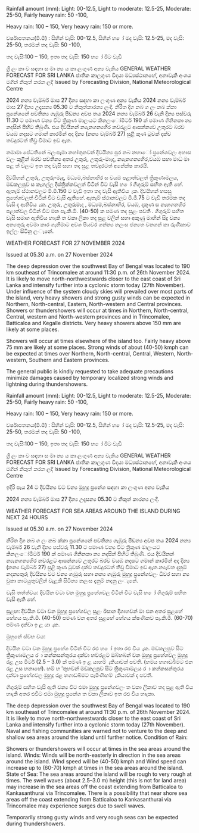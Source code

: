 Rainfall amount (mm): Light: 00-12.5, Light to moderate: 12.5-25, Moderate: 25-50, Fairly heavy rain: 50 -100,

Heavy rain: 100 – 150, Very heavy rain: 150 or more.

වර්ෂාපතනය(මි.මී) : සිහින් වැසි: 00-12.5, සිහින් හ ෝ මද වැසි: 12.5-25, මද වැසි: 25-50, තරමක් තද වැසි: 50 -100,

තද වැසි:100 – 150, ඉතා තද වැසි: 150 හ ෝ ඊට වැඩි

ශ්‍රී ලං කා ව සඳහා ස මා න්‍ය ය කා ලංගුණ අන්‍ය වැකිය GENERAL WEATHER FORECAST FOR SRI LANKA ජාතික කාලගුණ විදයා මධ්‍යස්ථානහේ, අනාවැකි අංශය මගින් නිකුත් කරන ලදි Issued by Forecasting Division, National Meteorological Centre

2024 නන්‍ය වැම්බර් මාස 27 දින්‍ය සඳහා කා ලංගුණ අන්‍ය වැකිය 2024 නන්‍ය වැම්බර් මාස 27 දින්‍ය උදෑසන්‍ය 05.30 ට නිකුත්කාරන්‍ය ලංදි. නිරිත දිග නබ ග ලං නබ ක්කා ප්‍රනේශනේ පවතින්‍ය ගැඹුරු පීඩන්‍ය අවප තය 2024 නන්‍ය වැම්බර් 26 වැනි දින්‍ය පස්වරු 11.30 ට පමාණ වන්‍ය විට ත්‍රිකුණ මාලංයට කිනලංෝමීටර් 190 ක් පමාණ ගිනිනකා න්‍ය නදසින් පිහිට තිබුණි. එය දිවයිනන් න්‍යැනගන්‍යහිර නවරළට ආසන්න්‍යව උතුරට බරව වයඹ නදසට ගමාන් කාරමින් අද දින්‍ය (නන්‍ය වැම්බර් 27) සුළි කුණ ටුවක් දක්ව තවදුරටත් තීව්‍ර වීමාට ඉඩ ඇත.

නමාමා පේධතිනේ බලංපෑමා නහා්තුනවන් දිවයින්‍ය පුර නබ නහාෝ ප්‍රනේශවලං අහාස වලං කුළින් බරව පවතින්‍ය අතර උතුරු, උතුරු-මාැද, න්‍යැනගන්‍යහිර,වයඹ සහා මාධ මා පළ ත් වලංට ඉත තද වැසි සහා තද සුළ තවදුරටත් අනේක්ෂ කාරයි.

දිවයිහන් උතුරු, උතුරු-මැද, මධ්‍යම,බස්නාහිර ස වයඹ පළාත්වලත් ත්‍රිකුණාමලය, මඩකලපුව ස කෑගල්ල දිස්ත්‍රික්කවලත් විටින් විට වැසි හ ෝ ගිගුරුම් සහිත ඇති හේ. ඇතැම් ස්ථානවලට මි.මී.150 ට වැඩි ඉතා තද වැසි ඇතිවිය ැක. දිවයිහන් හසසු ප්‍රහේශවලත් විටින් විට වැසි ඇතිහේ. ඇතැම් ස්ථානවලට මි.මී.75 ට වැඩි තරමක තද වැසි ද ඇතිවිය ැක. උතුරු, උතුරුමැද , මධ්‍යම,බස්නාහිර, වයඹ, දකුණ ස නැහගනහිර පළාත්වල විටින් විට මන පැ.කි.මී. (40-50) ක පමණ තද සුළං පවතී . ගිගුරුම් සහිත වැසි සමාග ඇතිවිය හාැකි ත වකා ලිකා තද සුළ වලින් සහා අකුණු මාඟින් සිදු වන්‍ය අන්‍යතුරු අවමා කාර ගැනීමාට අවශ පියවර ගන්න්‍ය නලංස ජන්‍යත වනගන් කා රුණිකාව ඉල්ලං සිටිනු ලංැනේ.

WEATHER FORECAST FOR 27 NOVEMBER 2024

Issued at 05.30 a.m. on 27 November 2024

The deep depression over the southwest Bay of Bengal was located to 190 km southeast of Trincomalee at around 11:30 p.m. of 26th November 2024. It is likely to move north-northwestwards closer to the east coast of Sri Lanka and intensify further into a cyclonic storm today (27th November). Under influence of the system cloudy skies will prevailed over most parts of the island, very heavy showers and strong gusty winds can be expected in Northern, North-central, Eastern, North-western and Central provinces. Showers or thundershowers will occur at times in Northern, North-central, Central, western and North-western provinces and in Trincomalee, Batticaloa and Kegalle districts. Very heavy showers above 150 mm are likely at some places.

Showers will occur at times elsewhere of the island too. Fairly heavy above 75 mm are likely at some places. Strong winds of about (40-50) kmph can be expected at times over Northern, North-central, Central, Western, North-western, Southern and Eastern provinces.

The general public is kindly requested to take adequate precautions minimize damages caused by temporary localized strong winds and lightning during thundershowers.

Rainfall amount (mm): Light: 00-12.5, Light to moderate: 12.5-25, Moderate: 25-50, Fairly heavy rain: 50 -100,

Heavy rain: 100 – 150, Very heavy rain: 150 or more.

වර්ෂාපතනය(මි.මී) : සිහින් වැසි: 00-12.5, සිහින් හ ෝ මද වැසි: 12.5-25, මද වැසි: 25-50, තරමක් තද වැසි: 50 -100,

තද වැසි:100 – 150, ඉතා තද වැසි: 150 හ ෝ ඊට වැඩි

ශ්‍රී ලං කා ව සඳහා ස මා න්‍ය ය කා ලංගුණ අන්‍ය වැකිය GENERAL WEATHER FORECAST FOR SRI LANKA ජාතික කාලගුණ විදයා මධ්‍යස්ථානහේ, අනාවැකි අංශය මගින් නිකුත් කරන ලදි Issued by Forecasting Division, National Meteorological Centre

ඉදිරි පැය 24 ට දිවයින්‍ය වට වන්‍ය මුහුදු ප්‍රනේශ සඳහා කා ලංගුණ අන්‍ය වැකිය

2024 නන්‍ය වැම්බර් මාස 27 දින්‍ය උදෑසන්‍ය 05.30 ට නිකුත් කාරන්‍ය ලංදි.

WEATHER FORECAST FOR SEA AREAS AROUND THE ISLAND DURING NEXT 24 HOURS

Issued at 05.30 a.m. on 27 November 2024

නිරිත දිග නබ ග ලං නබ ක්කා ප්‍රනේශනේ පවතින්‍ය ගැඹුරු පීඩන්‍ය අවප තය 2024 නන්‍ය වැම්බර් 26 වැනි දින්‍ය පස්වරු 11.30 ට පමාණ වන්‍ය විට ත්‍රිකුණ මාලංයට කිනලංෝමීටර් 190 ක් පමාණ ගිනිනකා න්‍ය නදසින් පිහිට තිබුණි. එය දිවයිනන් න්‍යැනගන්‍යහිර නවරළට ආසන්න්‍යව උතුරට බරව වයඹ නදසට ගමාන් කාරමින් අද දින්‍ය (නන්‍ය වැම්බර් 27) සුළි කුණ ටුවක් දක්ව තවදුරටත් තීව්‍ර වීමාට ඉඩ ඇත.න්‍යැවත දැනුම් නදන්‍යතුරු දිවයින්‍ය වට වන්‍ය ගැඹුරු සහා නන්‍ය ගැඹුරු මුහුදු ප්‍රනේශවලං ධීවර සහා න්‍ය වුකා කාටයුතුවලින් වැළකී සිටින්‍ය නලංස දැනුම් නදනු ලංැනේ.

වැසි තත්ත්වය: දිවයින වටා වන මුහුදු ප්‍රහේශවල විටින් විට වැසි හ ෝ ගිගුරුම් සහිත වැසි ඇති හේ.

සුළඟ: දිවයින වටා වන මුහුදු ප්‍රහේශවල සුළං ඊසාන දිශාහවන් මා එන අතර සුළහේ හේගය පැ.කි.මී. (40-50) පමණ වන අතර සුළහේ හේගය ක්ෂණිකව පැ.කි.මී. (60-70) පමණ දක්වා ඉ ළ යා ැක.

මුහුනේ ස්වභ වය:

දිවයින වටා වන මුහුදු ප්‍රහේශ විටින් විට රළු හ ෝ ඉතා රළු විය ැක. මඩකලපුව සිට ත්‍රිකුණාමලය ර ා කන්කසන්තුරය දක්වා හවරළට ඔබ්හබන් වන මුහුදු ප්‍රහේශවල මුහුදු රළ උස මීටර් (2.5 – 3.0) ක් පමණ ඉ ළ යාහම් ැකියාවක් පවතී. (හමය හගාඩබිමට එන රළ උස හනාහේ). හම් හ ්තුහවන් මඩකලපුව සිට ත්‍රිකුණාමලය ර ා කන්කසන්තුරය දක්වා ප්‍රහේශවල මුහුදු රළ හගාඩබිමට පැමිණීහම් ැකියාවක් ද පවතී.

ගිගුරුම් සහිත වැසි ඇති වන්‍ය විට එමා මුහුදු ප්‍රනේශවලං ත වකා ලිකාව තද සුළ ඇති විය හාැකි අතර එවිට එමා මුහුදු ප්‍රනේශ ත වකා ලිකාව ඉත රළු විය හාැකා.

The deep depression over the southwest Bay of Bengal was located to 190 km southeast of Trincomalee at around 11:30 p.m. of 26th November 2024. It is likely to move north-northwestwards closer to the east coast of Sri Lanka and intensify further into a cyclonic storm today (27th November). Naval and fishing communities are warned not to venture to the deep and shallow sea areas around the island until further notice. Condition of Rain:

Showers or thundershowers will occur at times in the sea areas around the island. Winds: Winds will be north-easterly in direction in the sea areas around the island. Wind speed will be (40-50) kmph and Wind speed can increase up to (60-70) kmph at times in the sea areas around the island. State of Sea: The sea areas around the island will be rough to very rough at times. The swell waves (about 2.5–3.0 m) height (this is not for land area) may increase in the sea areas off the coast extending from Batticaloa to Kankasanthurai via Trincomalee. There is a possibility that near shore sea areas off the coast extending from Batticaloa to Kankasanthurai via Trincomalee may experience surges due to swell waves.

Temporarily strong gusty winds and very rough seas can be expected during thundershowers.